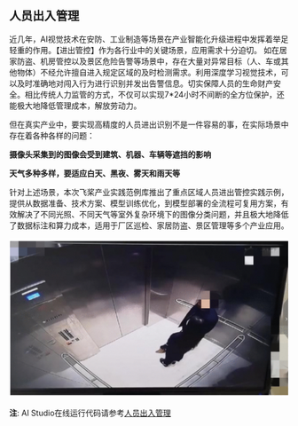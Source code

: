 ## 人员出入管理

近几年，AI视觉技术在安防、工业制造等场景在产业智能化升级进程中发挥着举足轻重的作用。【进出管控】作为各行业中的关键场景，应用需求十分迫切。 如在居家防盗、机房管控以及景区危险告警等场景中，存在大量对异常目标（人、车或其他物体）不经允许擅自进入规定区域的及时检测需求。利用深度学习视觉技术，可以及时准确地对闯入行为进行识别并发出告警信息。切实保障人员的生命财产安全。相比传统人力监管的方式，不仅可以实现7*24小时不间断的全方位保护，还能极大地降低管理成本，解放劳动力。

但在真实产业中，要实现高精度的人员进出识别不是一件容易的事，在实际场景中存在着各种各样的问题：

**摄像头采集到的图像会受到建筑、机器、车辆等遮挡的影响**

**天气多种多样，要适应白天、黑夜、雾天和雨天等**

针对上述场景，本次飞桨产业实践范例库推出了重点区域人员进出管控实践示例，提供从数据准备、技术方案、模型训练优化，到模型部署的全流程可复用方案，有效解决了不同光照、不同天气等室外复杂环境下的图像分类问题，并且极大地降低了数据标注和算力成本，适用于厂区巡检、家居防盗、景区管理等多个产业应用。


![result](./imgs/someone.gif)

**注**: AI Studio在线运行代码请参考[人员出入管理](https://aistudio.baidu.com/aistudio/projectdetail/4037898)
